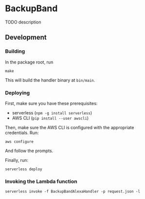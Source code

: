 # BackupBand

TODO description

## Development

### Building

In the package root, run

    make

This will build the handler binary at `bin/main`.

### Deploying

First, make sure you have these prerequisites:

- serverless (`npm -g install serverless`)
- AWS CLI (`pip install --user awscli`)

Then, make sure the AWS CLI is configured with the appropriate credentials.
Run:

    aws configure

And follow the prompts.

Finally, run:

    serverless deploy

### Invoking the Lambda function

    serverless invoke -f BackupBandAlexaHandler -p request.json -l